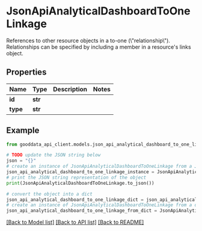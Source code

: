# JsonApiAnalyticalDashboardToOneLinkage

References to other resource objects in a to-one (\\\"relationship\\\"). Relationships can be specified by including a member in a resource's links object.

## Properties

Name | Type | Description | Notes
------------ | ------------- | ------------- | -------------
**id** | **str** |  | 
**type** | **str** |  | 

## Example

```python
from gooddata_api_client.models.json_api_analytical_dashboard_to_one_linkage import JsonApiAnalyticalDashboardToOneLinkage

# TODO update the JSON string below
json = "{}"
# create an instance of JsonApiAnalyticalDashboardToOneLinkage from a JSON string
json_api_analytical_dashboard_to_one_linkage_instance = JsonApiAnalyticalDashboardToOneLinkage.from_json(json)
# print the JSON string representation of the object
print(JsonApiAnalyticalDashboardToOneLinkage.to_json())

# convert the object into a dict
json_api_analytical_dashboard_to_one_linkage_dict = json_api_analytical_dashboard_to_one_linkage_instance.to_dict()
# create an instance of JsonApiAnalyticalDashboardToOneLinkage from a dict
json_api_analytical_dashboard_to_one_linkage_from_dict = JsonApiAnalyticalDashboardToOneLinkage.from_dict(json_api_analytical_dashboard_to_one_linkage_dict)
```
[[Back to Model list]](../README.md#documentation-for-models) [[Back to API list]](../README.md#documentation-for-api-endpoints) [[Back to README]](../README.md)


